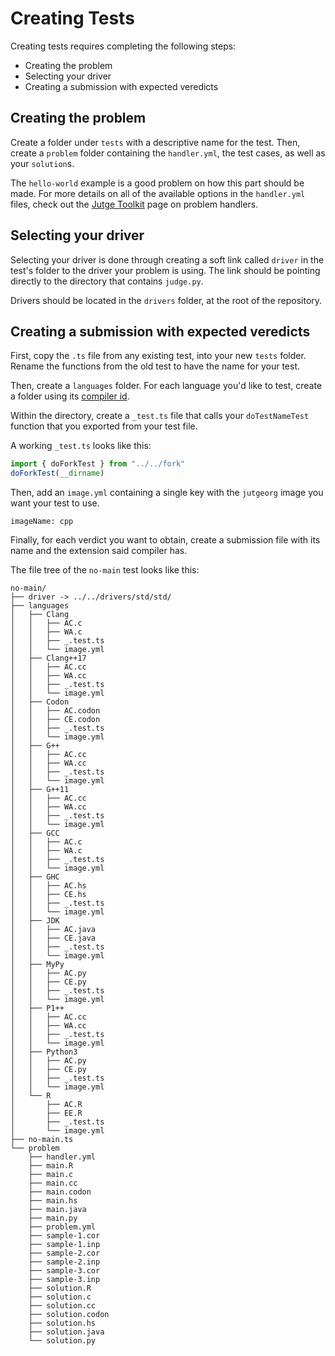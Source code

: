 # Creating Tests

Creating tests requires completing the following steps:

- Creating the problem
- Selecting your driver
- Creating a submission with expected veredicts

## Creating the problem

Create a folder under `tests` with a descriptive name for the test.
Then, create a `problem` folder containing the `handler.yml`, the test cases, as well as your `solution`s.

The `hello-world` example is a good problem on how this part should be made. For more details on all of the available options in the `handler.yml` files, check out the [Jutge Toolkit](https://github.com/jutge-org/jutge-toolkit/blob/main/documentation/problems.md#handler) page on problem handlers.

## Selecting your driver

Selecting your driver is done through creating a soft link called `driver` in the test's folder to the driver your problem is using. The link should be pointing directly to the directory that contains `judge.py`.

Drivers should be located in the `drivers` folder, at the root of the repository.

## Creating a submission with expected veredicts

First, copy the `.ts` file from any existing test, into your new `tests` folder. Rename the functions from the old test to have the name for your test.

Then, create a `languages` folder. For each language you'd like to test, create a folder using its [compiler id](https://jutge.org/documentation/compilers).


Within the directory, create a `_test.ts` file that calls your `doTestNameTest` function that you exported from your test file.

A working `_test.ts` looks like this:

```typescript
import { doForkTest } from "../../fork"
doForkTest(__dirname)
```

Then, add an `image.yml` containing a single key with the `jutgeorg` image you want your test to use. 

```
imageName: cpp
```

Finally, for each verdict you want to obtain, create a submission file with its name and the extension said compiler has.

The file tree of the `no-main` test looks like this:

```
no-main/
├── driver -> ../../drivers/std/std/
├── languages
│   ├── Clang
│   │   ├── AC.c
│   │   ├── WA.c
│   │   ├── _.test.ts
│   │   └── image.yml
│   ├── Clang++17
│   │   ├── AC.cc
│   │   ├── WA.cc
│   │   ├── _.test.ts
│   │   └── image.yml
│   ├── Codon
│   │   ├── AC.codon
│   │   ├── CE.codon
│   │   ├── _.test.ts
│   │   └── image.yml
│   ├── G++
│   │   ├── AC.cc
│   │   ├── WA.cc
│   │   ├── _.test.ts
│   │   └── image.yml
│   ├── G++11
│   │   ├── AC.cc
│   │   ├── WA.cc
│   │   ├── _.test.ts
│   │   └── image.yml
│   ├── GCC
│   │   ├── AC.c
│   │   ├── WA.c
│   │   ├── _.test.ts
│   │   └── image.yml
│   ├── GHC
│   │   ├── AC.hs
│   │   ├── CE.hs
│   │   ├── _.test.ts
│   │   └── image.yml
│   ├── JDK
│   │   ├── AC.java
│   │   ├── CE.java
│   │   ├── _.test.ts
│   │   └── image.yml
│   ├── MyPy
│   │   ├── AC.py
│   │   ├── CE.py
│   │   ├── _.test.ts
│   │   └── image.yml
│   ├── P1++
│   │   ├── AC.cc
│   │   ├── WA.cc
│   │   ├── _.test.ts
│   │   └── image.yml
│   ├── Python3
│   │   ├── AC.py
│   │   ├── CE.py
│   │   ├── _.test.ts
│   │   └── image.yml
│   └── R
│       ├── AC.R
│       ├── EE.R
│       ├── _.test.ts
│       └── image.yml
├── no-main.ts
└── problem
    ├── handler.yml
    ├── main.R
    ├── main.c
    ├── main.cc
    ├── main.codon
    ├── main.hs
    ├── main.java
    ├── main.py
    ├── problem.yml
    ├── sample-1.cor
    ├── sample-1.inp
    ├── sample-2.cor
    ├── sample-2.inp
    ├── sample-3.cor
    ├── sample-3.inp
    ├── solution.R
    ├── solution.c
    ├── solution.cc
    ├── solution.codon
    ├── solution.hs
    ├── solution.java
    └── solution.py
```
